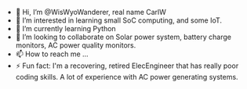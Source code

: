 - 👋 Hi, I’m @WisWyoWanderer, real name CarlW 
- 👀 I’m interested in learning small SoC computing, and some IoT.
- 🌱 I’m currently learning Python
- 💞️ I’m looking to collaborate on Solar power system, battery charge monitors, AC power quality monitors. 
- 📫 How to reach me ...
- ⚡ Fun fact: I'm a recovering, retired ElecEngineer that has really poor coding skills.  A lot of experience with AC power generating systems. 

<!---
WisWyoWanderer/WisWyoWanderer is a ✨ special ✨ repository because its `README.md` (this file) appears on your GitHub profile.
You can click the Preview link to take a look at your changes.
--->
